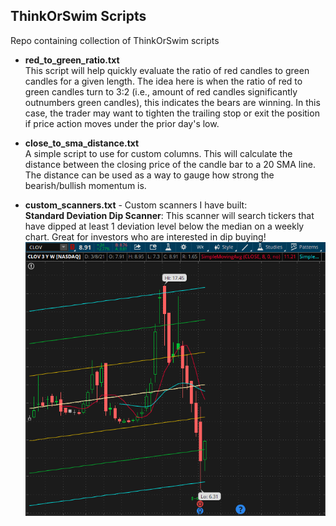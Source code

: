 ## ThinkOrSwim Scripts

Repo containing collection of ThinkOrSwim scripts

* **red_to_green_ratio.txt**  
This script will help quickly evaluate the ratio of red candles to green candles for a given length.  The idea here is
when the ratio of red to green candles turn to 3:2 (i.e., amount of red candles significantly outnumbers green candles), this indicates the bears are winning. In this case, the trader may want to tighten the trailing stop or exit the position if price action moves under the prior day's low.

* **close_to_sma_distance.txt**  
A simple script to use for custom columns. This will calculate the distance between the closing price of the candle bar to a 20 SMA line.  The distance can be used as a way to gauge how strong the bearish/bullish momentum is.

* **custom_scanners.txt** - Custom scanners I have built:  
  **Standard Deviation Dip Scanner**:  This scanner will search tickers that have dipped at least 1 deviation level below the median on a weekly chart.  Great for investors who are interested in dip buying!  
![](screenshots/std_deviation_dip.png)
  
  
